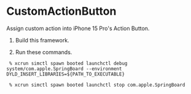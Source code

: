 # CustomActionButton

Assign custom action into iPhone 15 Pro's Action Button.

1. Build this framework.

2. Run these commands.

```
 % xcrun simctl spawn booted launchctl debug system/com.apple.SpringBoard --environment DYLD_INSERT_LIBRARIES=${PATH_TO_EXECUTABLE}
 
 % xcrun simctl spawn booted launchctl stop com.apple.SpringBoard
```
